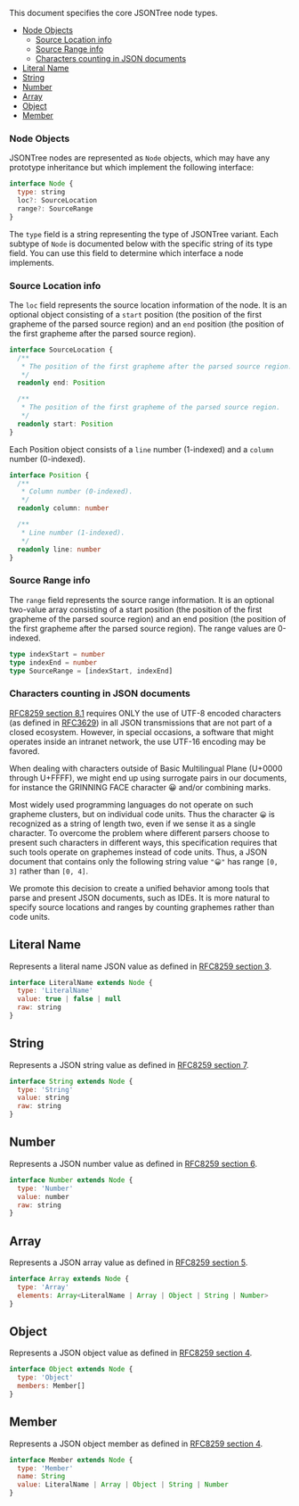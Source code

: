 This document specifies the core JSONTree node types.

- [Node Objects](#node-objects)
  - [Source Location info](#source-location-info)
  - [Source Range info](#source-range-info)
  - [Characters counting in JSON documents](#characters-counting-in-json-documents)
- [Literal Name](#literal-name)
- [String](#string)
- [Number](#number)
- [Array](#array)
- [Object](#object)
- [Member](#member)

### Node Objects

JSONTree nodes are represented as `Node` objects, which may have any prototype inheritance but which implement the following interface:

```js
interface Node {
  type: string
  loc?: SourceLocation
  range?: SourceRange
}
```

The `type` field is a string representing the type of JSONTree variant. Each subtype of `Node` is documented below with the specific string of its type field. You can use this field to determine which interface a node implements.

### Source Location info

The `loc` field represents the source location information of the node. It is an optional object consisting of a `start` position (the position of the first grapheme of the parsed source region) and an `end` position (the position of the first grapheme after the parsed source region).

```ts
interface SourceLocation {
  /**
   * The position of the first grapheme after the parsed source region.
   */
  readonly end: Position

  /**
   * The position of the first grapheme of the parsed source region.
   */
  readonly start: Position
}
```

Each Position object consists of a `line` number (1-indexed) and a `column` number (0-indexed).

```ts
interface Position {
  /**
   * Column number (0-indexed).
   */
  readonly column: number

  /**
   * Line number (1-indexed).
   */
  readonly line: number
}
```

### Source Range info

The `range` field represents the source range information. It is an optional two-value array consisting of a start position (the position of the first grapheme of the parsed source region) and an end position (the position of the first grapheme after the parsed source region). The range values are 0-indexed.

```ts
type indexStart = number
type indexEnd = number
type SourceRange = [indexStart, indexEnd]
```

### Characters counting in JSON documents

[RFC8259 section 8.1](https://tools.ietf.org/html/rfc8259#section-8.1) requires ONLY the use of UTF-8 encoded characters (as defined in [RFC3629](https://tools.ietf.org/html/rfc3629)) in all JSON transmissions that are not part of a closed ecosystem. However, in special occasions, a software that might operates inside an intranet network, the use UTF-16 encoding may be favored.

When dealing with characters outside of Basic Multilingual Plane (U+0000 through U+FFFF), we might end up using surrogate pairs in our documents, for instance the GRINNING FACE character 😀 and/or combining marks. 

Most widely used programming languages do not operate on such grapheme clusters, but on individual code units. Thus the character `😀` is recognized as a string of length two, even if we sense it as a single character. To overcome the problem where different parsers choose to present such characters in different ways, this specification requires that such tools operate on graphemes instead of code units. Thus, a JSON document that contains only the following string value `"😀"` has range `[0, 3]` rather than `[0, 4]`. 

We promote this decision to create a unified behavior among tools that parse and present JSON documents, such as IDEs. It is more natural to specify source locations and ranges by counting graphemes rather than code units.

## Literal Name

Represents a literal name JSON value as defined in [RFC8259 section 3](https://tools.ietf.org/html/rfc8259#section-3).

```js
interface LiteralName extends Node {
  type: 'LiteralName'
  value: true | false | null
  raw: string
}
```

## String

Represents a JSON string value as defined in [RFC8259 section 7](https://tools.ietf.org/html/rfc8259#section-7).

```js
interface String extends Node {
  type: 'String'
  value: string
  raw: string
}
```

## Number

Represents a JSON number value as defined in [RFC8259 section 6](https://tools.ietf.org/html/rfc8259#section-6).

```js
interface Number extends Node {
  type: 'Number'
  value: number
  raw: string
}
```

## Array

Represents a JSON array value as defined in [RFC8259 section 5](https://tools.ietf.org/html/rfc8259#section-5).

```js
interface Array extends Node {
  type: 'Array'
  elements: Array<LiteralName | Array | Object | String | Number>
}
```

## Object

Represents a JSON object value as defined in [RFC8259 section 4](https://tools.ietf.org/html/rfc8259#section-4).

```js
interface Object extends Node {
  type: 'Object'
  members: Member[]
}
```

## Member

Represents a JSON object member as defined in [RFC8259 section 4](https://tools.ietf.org/html/rfc8259#section-4).

```js
interface Member extends Node {
  type: 'Member'
  name: String
  value: LiteralName | Array | Object | String | Number
}
```
